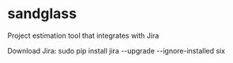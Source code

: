 # sandglass
Project estimation tool that integrates with Jira

Download Jira: sudo pip install jira --upgrade --ignore-installed six
